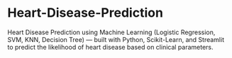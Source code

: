 # Heart-Disease-Prediction
Heart Disease Prediction using Machine Learning (Logistic Regression, SVM, KNN, Decision Tree) — built with Python, Scikit-Learn, and Streamlit to predict the likelihood of heart disease based on clinical parameters.
